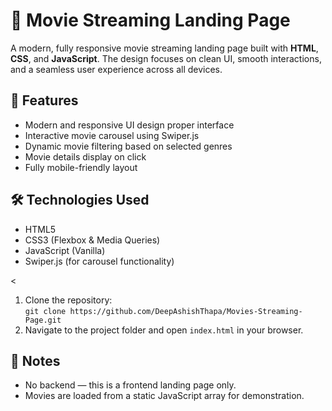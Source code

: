  <h1>🎥 Movie Streaming Landing Page</h1>

  <p>
    A modern, fully responsive movie streaming landing page built with <strong>HTML</strong>, <strong>CSS</strong>, and <strong>JavaScript</strong>. 
    The design focuses on clean UI, smooth interactions, and a seamless user experience across all devices.
  </p>

  <h2>🚀 Features</h2>
  <ul>
    <li>Modern and responsive UI design proper interface</li>
    <li>Interactive movie carousel using Swiper.js</li>
    <li>Dynamic movie filtering based on selected genres</li>
    <li>Movie details display on click</li>
    <li>Fully mobile-friendly layout</li>
  </ul>

  <h2>🛠 Technologies Used</h2>
  <ul>
    <li>HTML5</li>
    <li>CSS3 (Flexbox & Media Queries)</li>
    <li>JavaScript (Vanilla)</li>
    <li>Swiper.js (for carousel functionality)</li>
  </ul>

  
  <
 

  
  <ol>
    <li>Clone the repository:
      <br>
      <code>git clone https://github.com/DeepAshishThapa/Movies-Streaming-Page.git</code>
    </li>
    <li>Navigate to the project folder and open <code>index.html</code> in your browser.</li>
  </ol>

  <h2>📌 Notes</h2>
  <ul>
    <li>No backend — this is a frontend landing page only.</li>
    <li>Movies are loaded from a static JavaScript array for demonstration.</li>
  </ul>
